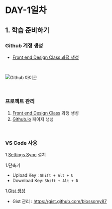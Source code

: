 # DAY-1일차 

## 1. 학습 준비하기
### Github 계정 생성
- [Front end Design Class 과정 생성](https://github.com/blossomy87/Front-end-Design-class)

<br>

![Github 아이콘](https://github.githubassets.com/images/modules/logos_page/GitHub-Mark.png)

<br>

### 프로젝트  관리

1. [Front end Design Class](https://github.com/blossomy87/Front-end-Design-class) 과정 생성
1. [Github.io](https://github.com/blossomy87/blossomy87.github.io) 페이지 생성

<br>

### VS Code 사용

1.[Settings Sync](https://marketplace.visualstudio.com/items?itemName=Shan.code-settings-sync) 설치

1.단축키 
- Upload Key : `Shift + Alt + U`
- Download Key: `Shift + Alt + D`

1.[Gist 생성](https://gist.github.com/blossomy87)

- Gist 관리 : https://gist.github.com/blossomy87